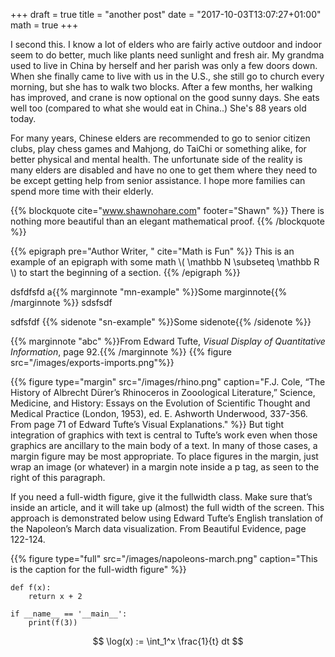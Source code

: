 +++
draft = true
title = "another post"
date = "2017-10-03T13:07:27+01:00"
math = true
+++

I second this. I know a lot of elders who are fairly active outdoor and indoor seem to do better, much like plants need sunlight and fresh air. My grandma used to live in China by herself and her parish was only a few doors down. When she finally came to live with us in the U.S., she still go to church every morning, but she has to walk two blocks. After a few months, her walking has improved, and crane is now optional on the good sunny days. She eats well too (compared to what she would eat in China..) She's 88 years old today.

For many years, Chinese elders are recommended to go to senior citizen clubs, play chess games and Mahjong, do TaiChi or something alike, for better physical and mental health. The unfortunate side of the reality is many elders are disabled and have no one to get them where they need to be except getting help from senior assistance. I hope more families can spend more time with their elderly.

{{% blockquote cite="www.shawnohare.com" footer="Shawn" %}}
  There is nothing more beautiful than an elegant mathematical proof. 
{{% /blockquote %}}

{{% epigraph pre="Author Writer, " cite="Math is Fun" %}}
This is an example of an epigraph with some math 
\\( \mathbb N \subseteq \mathbb R \\)
to start the beginning of a section.
{{% /epigraph %}}

dsfdfsfd 
a{{% marginnote "mn-example" %}}Some marginnote{{% /marginnote %}}
sdsfsdf

sdfsfdf {{% sidenote "sn-example" %}}Some sidenote{{% /sidenote %}}

{{% marginnote "abc" %}}From Edward Tufte, *Visual Display of Quantitative Information*, page 92.{{% /marginnote %}}
{{% figure src="/images/exports-imports.png"%}}

{{% figure type="margin" src="/images/rhino.png" caption="F.J. Cole, “The History of Albrecht Dürer’s Rhinoceros in Zooological Literature,” Science, Medicine, and History: Essays on the Evolution of Scientific Thought and Medical Practice (London, 1953), ed. E. Ashworth Underwood, 337-356. From page 71 of Edward Tufte’s Visual Explanations." %}}
But tight integration of graphics with text is central to Tufte’s work even when those graphics are ancillary to the main body of a text. In many of those cases, a margin figure may be most appropriate. To place figures in the margin, just wrap an image (or whatever) in a margin note inside a p tag, as seen to the right of this paragraph.

If you need a full-width figure, give it the fullwidth class. Make sure that’s inside an article, and it will take up (almost) the full width of the screen. This approach is demonstrated below using Edward Tufte’s English translation of the Napoleon’s March data visualization. From Beautiful Evidence, page 122-124.

{{% figure type="full" src="/images/napoleons-march.png" caption="This is the caption for the full-width figure" %}}


```
def f(x):
    return x + 2

if __name__ == '__main__':
    print(f(3))
```

$$
\log(x) := \int_1^x \frac{1}{t} dt
$$
